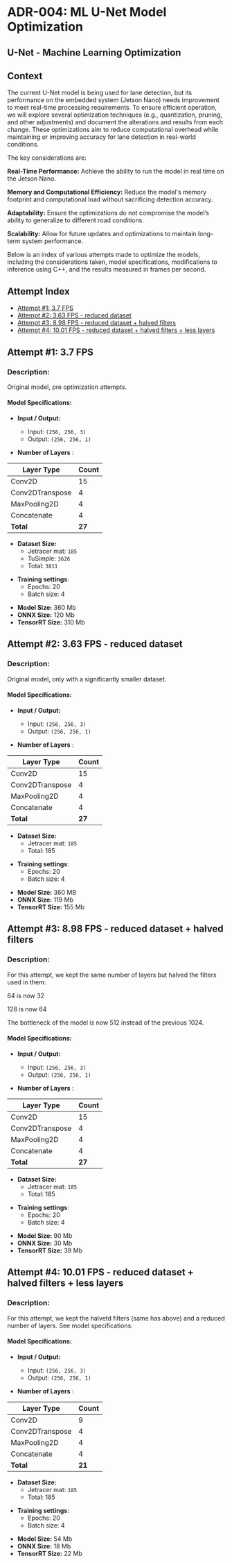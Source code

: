 # ADR-004: ML U-Net Model Optimization

## U-Net - Machine Learning Optimization

## Context

The current U-Net model is being used for lane detection, but its performance on the embedded system (Jetson Nano) needs improvement to meet real-time processing requirements. To ensure efficient operation, we will explore several optimization techniques (e.g., quantization, pruning, and other adjustments) and document the alterations and results from each change. These optimizations aim to reduce computational overhead while maintaining or improving accuracy for lane detection in real-world conditions.

The key considerations are:

__Real-Time Performance:__ Achieve the ability to run the model in real time on the Jetson Nano.

__Memory and Computational Efficiency:__ Reduce the model's memory footprint and computational load without sacrificing detection accuracy.

__Adaptability:__ Ensure the optimizations do not compromise the model’s ability to generalize to different road conditions.

__Scalability:__ Allow for future updates and optimizations to maintain long-term system performance.

Below is an index of various attempts made to optimize the models, including the considerations taken, model specifications, modifications to inference using C++, and the results measured in frames per second.

## Attempt Index

- [Attempt #1: 3.7 FPS](#attempt-1-37-fps)
- [Attempt #2: 3.63 FPS - reduced dataset](#attempt-2-363-fps---reduced-dataset)
- [Attempt #3: 8.98 FPS - reduced dataset + halved filters](#attempt-3-898-fps---reduced-dataset--halved-filters)
- [Attempt #4: 10.01 FPS - reduced dataset + halved filters + less layers](#attempt-4-1001-fps---reduced-dataset--halved-filters--less-layers)

## Attempt #1: 3.7 FPS

### Description:

Original model, pre optimization attempts.

#### Model Specifications:

- **Input / Output:**

  * Input: `(256, 256, 3)`
  * Output: `(256, 256, 1)`

* **Number of Layers** :

| Layer Type      | Count        |
| --------------- | ------------ |
| Conv2D          | 15           |
| Conv2DTranspose | 4            |
| MaxPooling2D    | 4            |
| Concatenate     | 4            |
| **Total** | **27** |

- **Dataset Size:**
  * Jetracer mat: `185`
  * TuSimple: `3626`
  * Total: `3811`

* **Training settings**:
  * Epochs: 20
  * Batch size: 4

- **Model Size:** 360 Mb
- **ONNX Size:** 120 Mb
- **TensorRT Size:** 310 Mb

## Attempt #2: 3.63 FPS - reduced dataset

### Description:

Original model, only with a significantly smaller dataset.

#### Model Specifications:

- **Input / Output:**

  * Input: `(256, 256, 3)`
  * Output: `(256, 256, 1)`

* **Number of Layers** :

| Layer Type      | Count        |
| --------------- | ------------ |
| Conv2D          | 15           |
| Conv2DTranspose | 4            |
| MaxPooling2D    | 4            |
| Concatenate     | 4            |
| **Total** | **27** |

- **Dataset Size:**
  * Jetracer mat: `185`
  * Total: 185

* **Training settings**:
  * Epochs: 20
  * Batch size: 4

- **Model Size:** 360 MB
- **ONNX Size:** 119 Mb
- **TensorRT Size:** 155 Mb

## Attempt #3: 8.98 FPS - reduced dataset + halved filters

### Description:

For this attempt, we kept the same number of layers but halved the filters used in them:

64 is now 32

128 is now 64

The bottleneck of the model is now 512 instead of the previous 1024.

#### Model Specifications:

- **Input / Output:**

  * Input: `(256, 256, 3)`
  * Output: `(256, 256, 1)`

* **Number of Layers** :

| Layer Type      | Count        |
| --------------- | ------------ |
| Conv2D          | 15           |
| Conv2DTranspose | 4            |
| MaxPooling2D    | 4            |
| Concatenate     | 4            |
| **Total** | **27** |

- **Dataset Size:**
  * Jetracer mat: `185`
  * Total: 185

* **Training settings**:
  * Epochs: 20
  * Batch size: 4

- **Model Size:** 90 Mb
- **ONNX Size:** 30 Mb
- **TensorRT Size:** 39 Mb

## Attempt #4: 10.01 FPS - reduced dataset + halved filters + less layers

### Description:

For this attempt, we kept the halvetd filters (same has above) and a reduced number of layers. See model specifications.

#### Model Specifications:

- **Input / Output:**

  * Input: `(256, 256, 3)`
  * Output: `(256, 256, 1)`

* **Number of Layers** :

| Layer Type      | Count        |
| --------------- | ------------ |
| Conv2D          | 9            |
| Conv2DTranspose | 4            |
| MaxPooling2D    | 4            |
| Concatenate     | 4            |
| **Total** | **21** |

- **Dataset Size:**
  * Jetracer mat: `185`
  * Total: 185

* **Training settings**:
  * Epochs: 20
  * Batch size: 4

- **Model Size:** 54 Mb
- **ONNX Size:** 18 Mb
- **TensorRT Size:** 22 Mb
